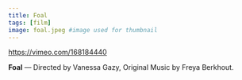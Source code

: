 ```yaml
---
title: Foal
tags: [film]
image: foal.jpeg #image used for thumbnail
---
```


https://vimeo.com/168184440

**Foal** &mdash; Directed by Vanessa Gazy, Original Music by Freya Berkhout. 
